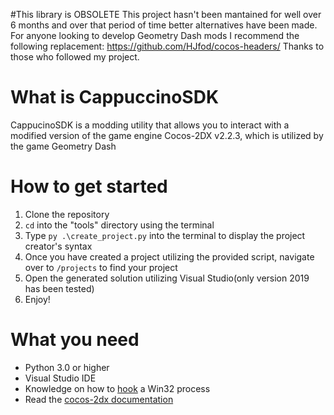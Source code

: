 #This library is OBSOLETE
This project hasn't been mantained for well over 6 months and over that period of time better alternatives have been made.
For anyone looking to develop Geometry Dash mods I recommend the following replacement: https://github.com/HJfod/cocos-headers/
Thanks to those who followed my project.

# What is CappuccinoSDK
CappucinoSDK  is a modding utility that allows you to interact with a modified version of the game engine Cocos-2DX v2.2.3, which is utilized by the game Geometry Dash

# How to get started

1. Clone the repository
2. `cd` into the "tools" directory using the terminal
3. Type `py .\create_project.py` into the terminal to display the project creator's syntax
4. Once you have created a project utilizing the provided script, navigate over to `/projects` to find your project
5. Open the generated solution utilizing Visual Studio(only version 2019 has been tested)
6. Enjoy!

# What you need
* Python 3.0 or higher
* Visual Studio IDE
* Knowledge on how to [hook](https://en.wikipedia.org/wiki/Hooking) a Win32 process
* Read the [cocos-2dx documentation](https://docs.cocos2d-x.org/api-ref/cplusplus/V2.2.3/)

